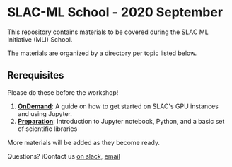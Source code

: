 # SLAC-ML School - 2020 September

This repository contains materials to be covered during the SLAC ML Initiative (MLI) School.

The materials are organized by a directory per topic listed below.

## Rerequisites

Please do these before the workshop!

1. [**OnDemand**](/OnDemand/README.md): A guide on how to get started on SLAC's GPU instances and using Jupyter.
2. [**Preparation**](/Preparation/README.md): Introduction to Jupyter notebook, Python, and a basic set of scientific libraries



More materials will be added as they become ready.

Questions? iContact us [on slack](https://slac.slack.com/archives/C01B0B03HC3), [email](mailto:kterao@slac.stanford.edu)
